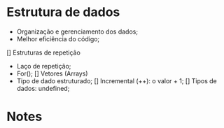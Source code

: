 # Estrutura de dados

- Organização e gerenciamento dos dados;
- Melhor eficiência do código;

[] Estruturas de repetição
  - Laço de repetição;
  - For();
[] Vetores (Arrays)
  - Tipo de dado estruturado;
[] Incremental (++): o valor + 1;
[] Tipos de dados: undefined;

# Notes
